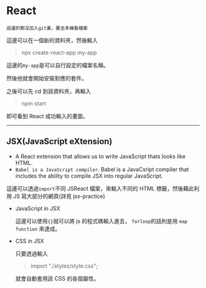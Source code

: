 # React

`這邊的都沒加入git裏，要去本機看檔案`

這邊可以在一個新的資料夾，然後輸入

> npx create-react-app my-app

這邊的`my-app`是可以自行設定的檔案名稱。

然後他就會開始安裝對應的套件。

之後可以先 cd 到該資料夾，再輸入

> npm start

即可看到 React 成功輸入的畫面。

---

## JSX(JavaScript eXtension)

- A React extension that allows us to write JavaScript thats looks like HTML.
- `Babel is a JavaScript compiler`. Babel is a JavaCsript compiler that includes the ability to compile JSX into regular JavaScript.

這邊可以透過`import`不同 JSReact 檔案，來輸入不同的 HTML 標籤，然後藉此利用 JS 寫大部分的網頁(詳見 jsx-practice)

- JavaScript in JSX

  這邊可以使用`{}`就可以將 js 的程式碼輸入進去，
  `forloop`的話則是用 `map function` 來達成。

- CSS in JSX

  只要透過輸入

  > import "./styles/style.css";

  就會自動套用該 CSS 的各個屬性。
